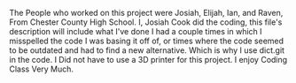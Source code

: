 The People who worked on this project were Josiah, Elijah, Ian, and Raven, From Chester County High School.
I, Josiah Cook did the coding, this file's description will include what I've done
I had a couple times in which I misspelled the code I was basing it off of, or times where the code seemed to be outdated and had to find a new alternative. Which is why I use dict.git in the code.
I Did not have to use a 3D printer for this project.
I enjoy Coding Class Very Much.
